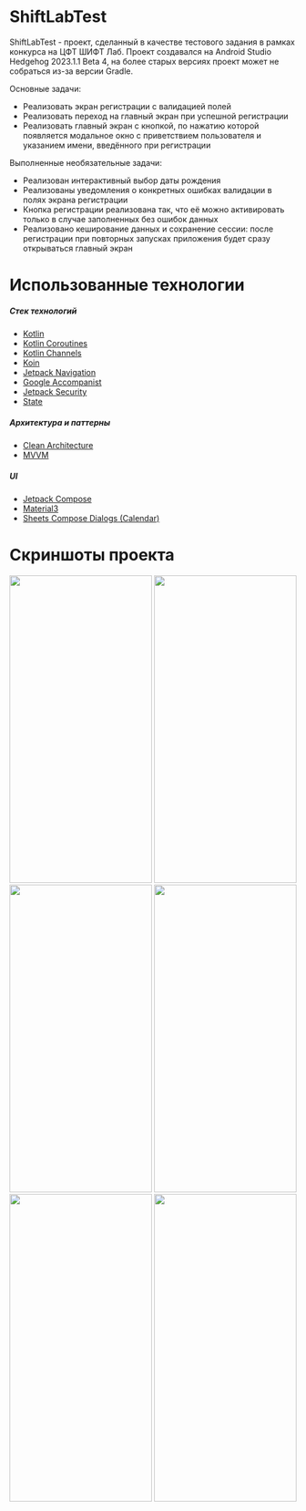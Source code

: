 # ShiftLabTest

ShiftLabTest - проект, сделанный в качестве тестового задания в рамках конкурса на ЦФТ ШИФТ Лаб.
Проект создавался на Android Studio Hedgehog 2023.1.1 Beta 4, на более старых версиях проект может не собраться из-за версии Gradle.

Основные задачи:
+ Реализовать экран регистрации с валидацией полей
+ Реализовать переход на главный экран при успешной регистрации
+ Реализовать главный экран с кнопкой, по нажатию которой появляется модальное окно с приветствием пользователя и указанием имени, введённого при регистрации

Выполненные необязательные задачи:
+ Реализован интерактивный выбор даты рождения
+ Реализованы уведомления о конкретных ошибках валидации в полях экрана регистрации
+ Кнопка регистрации реализована так, что её можно активировать только в случае заполненных без ошибок данных
+ Реализовано кеширование данных и сохранение сессии: после регистрации при повторных запусках приложения будет сразу открываться главный экран

# Использованные технологии

##### Стек технологий
+ [Kotlin](https://kotlinlang.org/)
+ [Kotlin Coroutines](https://developer.android.com/kotlin/coroutines)
+ [Kotlin Channels](https://kotlinlang.org/docs/channels.html)
+ [Koin](https://insert-koin.io/docs/quickstart/android-compose)
+ [Jetpack Navigation](https://developer.android.com/jetpack/compose/navigation)
+ [Google Accompanist](https://github.com/google/accompanist)
+ [Jetpack Security](https://developer.android.com/topic/security/data)
+ [State](https://developer.android.com/jetpack/compose/state)

##### Архитектура и паттерны
+ [Clean Architecture](https://developer.android.com/topic/architecture)
+ [MVVM](https://wikipedia.org/wiki/Model-View-ViewModel)

##### UI
+ [Jetpack Compose](https://developer.android.com/jetpack/compose)
+ [Material3](https://developer.android.com/jetpack/compose/designsystems/material3)
+ [Sheets Compose Dialogs (Calendar)](https://github.com/maxkeppeler/sheets-compose-dialogs#calendar)

# Скриншоты проекта

<p>
  <img src="https://github.com/Suslanium/Shift_lab_test/assets/84632927/39551e15-6019-46e3-9a0d-290a86192f74" width="250" height="540">
  <img src="https://github.com/Suslanium/Shift_lab_test/assets/84632927/f94ac9d5-2fe7-4f9b-8de9-97d5b52849ba" width="250" height="540">
  <img src="https://github.com/Suslanium/Shift_lab_test/assets/84632927/8c15604e-cdf4-4b86-be2c-29a821445263" width="250" height="540">
  <img src="https://github.com/Suslanium/Shift_lab_test/assets/84632927/2780fc1c-e002-4002-8968-26235dfffabc" width="250" height="540">
  <img src="https://github.com/Suslanium/Shift_lab_test/assets/84632927/ad848b1d-7104-4328-a43f-3b7842fb5c9a" width="250" height="540">
  <img src="https://github.com/Suslanium/Shift_lab_test/assets/84632927/cd8afb51-d8d9-45b0-ab3e-4803270bbc49" width="250" height="540">
</p>
